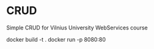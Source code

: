 # CRUD
Simple CRUD for Vilnius University WebServices course

docker build -t <name> .
docker run -p 8080:80 <name>
